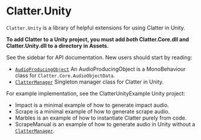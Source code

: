 # Clatter.Unity

`Clatter.Unity` is a library of helpful extensions for using Clatter in Unity.

**To add Clatter to a Unity project, you must add *both* Clatter.Core.dll and Clatter.Unity.dll to a directory in Assets.**

See the sidebar for API documentation. New users should start by reading:

- [`AudioProducingObject`](AudioProducingObject.html) An AudioProducingObject is a MonoBehaviour class for `Clatter.Core.AudioObjectData`.
- [`ClatterManager`](ClatterManager.html) Singleton manager class for Clatter in Unity.

For example implementation, see the ClatterUnityExample Unity project:

- Impact is a minimal example of how to generate impact audio.
- Scrape is a minimal example of how to generate scrape audio.
- Marbles is an example of how to instantiate Clatter purely from code.
- ScrapeManual is an example of how to generate audio in Unity without a [`ClatterManager`](ClatterManager.md).